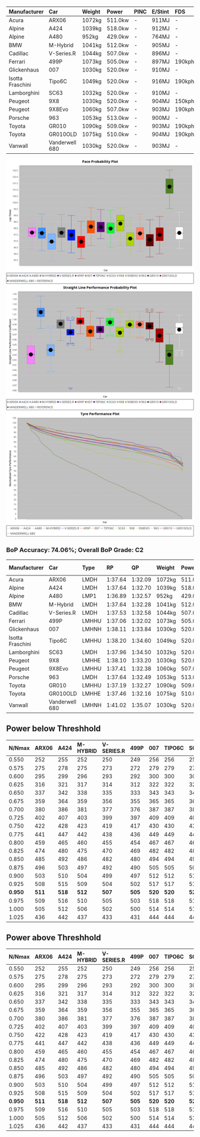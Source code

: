 | Manufacturer     | Car            | Weight | Power   | PINC    | E/Stint | FDS     |
|:-|:-|:-|:-|:-|:-|:-|
| Acura            | ARX06          | 1072kg | 511.0kw |    -    | 911MJ   |    -    |
| Alpine           | A424           | 1039kg | 518.0kw |    -    | 912MJ   |    -    |
| Alpine           | A480           | 952kg  | 429.0kw |    -    | 764MJ   |    -    |
| BMW              | M-Hybrid       | 1041kg | 512.0kw |    -    | 905MJ   |    -    |
| Cadillac         | V-Series.R     | 1044kg | 507.0kw |    -    | 896MJ   |    -    |
| Ferrari          | 499P           | 1073kg | 505.0kw |    -    | 897MJ   | 190kph  |
| Glickenhaus      | 007            | 1030kg | 520.0kw |    -    | 910MJ   |    -    |
| Isotta Fraschini | Tipo6C         | 1049kg | 520.0kw |    -    | 916MJ   | 190kph  |
| Lamborghini      | SC63           | 1032kg | 520.0kw |    -    | 910MJ   |    -    |
| Peugeot          | 9X8            | 1030kg | 520.0kw |    -    | 904MJ   | 150kph  |
| Peugeot          | 9X8Evo         | 1060kg | 507.0kw |    -    | 903MJ   | 190kph  |
| Porsche          | 963            | 1053kg | 513.0kw |    -    | 900MJ   |    -    |
| Toyota           | GR010          | 1090kg | 509.0kw |    -    | 903MJ   | 190kph  |
| Toyota           | GR010OLD       | 1075kg | 510.0kw |    -    | 904MJ   | 190kph  |
| Vanwall          | Vanderwell 680 | 1030kg | 520.0kw |    -    | 903MJ   |    -    |

![PACECHART](./IMG/ACOMETHOD.png)
![STRAIGHTLINEPERFORMANCECHART](./IMG/ACOMETHOD_sp.png)
![TYREPERFORMANCECHART](./IMG/ACOMETHOD_tw.png)

### BoP Accuracy: 74.06%; Overall BoP Grade: C2
| Manufacturer     | Car            | Type  | RP      | QP      | Weight | Power¹  | Threshhold | PINC    | Power²   | E/Stint | AVG Vmax  | FDS     | RDLC | L/Stint | BOP-Grade | Model Accuracy | Model Points | Match%  | SimDiff |
|:-|:-|:-|:-|:-|:-|:-|:-|:-|:-|:-|:-|:-|:-|:-|:-|:-|:-|:-|:-|
| Acura            | ARX06          | LMDH  | 1:37.64 | 1:32.09 | 1072kg | 511.0kw | 210.0kph   |    -    | 511.00kw |  911MJ  | 307.41kph |    -    | 1.00 | 29      | +D1       | 100.00%        | 995          | 68.79%  | ±0.04s  |
| Alpine           | A424           | LMDH  | 1:37.64 | 1:32.70 | 1039kg | 518.0kw | 210.0kph   |    -    | 518.00kw |  912MJ  | 323.54kph |    -    | 1.01 | 29      | ~A1       | 86.43%         | 618          | 95.58%  | #       |
| Alpine           | A480           | LMP1  | 1:36.89 | 1:32.57 |  952kg | 429.0kw | 210.0kph   |    -    | 429.00kw |  764MJ  | 307.49kph |    -    | 0.98 | 27      | -E1       | 68.63%         | 967          | 59.70%  | #       |
| BMW              | M-Hybrid       | LMDH  | 1:37.64 | 1:32.28 | 1041kg | 512.0kw | 210.0kph   |    -    | 512.00kw |  905MJ  | 318.99kph |    -    | 1.02 | 29      | +B1       | 93.77%         | 1672         | 90.00%  | ±0.07s  |
| Cadillac         | V-Series.R     | LMDH  | 1:37.53 | 1:32.58 | 1044kg | 507.0kw | 210.0kph   |    -    | 507.00kw |  896MJ  | 314.41kph |    -    | 1.02 | 29      | -A2       | 83.12%         | 1921         | 93.02%  | ±0.23s  |
| Ferrari          | 499P           | LMHHU | 1:37.06 | 1:32.02 | 1073kg | 505.0kw | 210.0kph   |    -    | 505.00kw |  897MJ  | 317.04kph | 190kph  | 1.01 | 29      | -C2       | 69.49%         | 1950         | 70.67%  | #       |
| Glickenhaus      | 007            | LMHNH | 1:38.11 | 1:33.84 | 1030kg | 520.0kw | 210.0kph   |    -    | 520.00kw |  910MJ  | 318.14kph |    -    | 0.96 | 29      | ~A1       | 89.50%         | 1518         | 100.00% | #       |
| Isotta Fraschini | Tipo6C         | LMHHU | 1:38.20 | 1:34.60 | 1049kg | 520.0kw | 210.0kph   |    -    | 520.00kw |  916MJ  | 317.77kph | 190kph  | 1.05 | 29      | +E2       | 73.56%         | 64           | 54.35%  | #       |
| Lamborghini      | SC63           | LMDH  | 1:37.96 | 1:34.50 | 1032kg | 520.0kw | 210.0kph   |    -    | 520.00kw |  910MJ  | 320.75kph |    -    | 1.05 | 29      | +B1       | 95.82%         | 459          | 85.38%  | #       |
| Peugeot          | 9X8            | LMHHE | 1:38.10 | 1:33.20 | 1030kg | 520.0kw | 210.0kph   |    -    | 520.00kw |  904MJ  | 317.08kph | 150kph  | 1.04 | 29      | ~A1       | 88.75%         | 2383         | 100.00% | #       |
| Peugeot          | 9X8Evo         | LMHHU | 1:37.41 | 1:32.38 | 1060kg | 507.0kw | 210.0kph   |    -    | 507.00kw |  903MJ  | 317.19kph | 190kph  | 1.00 | 29      | -A2       | 66.97%         | 221          | 93.57%  | #       |
| Porsche          | 963            | LMDH  | 1:37.64 | 1:32.49 | 1053kg | 513.0kw | 210.0kph   |    -    | 513.00kw |  900MJ  | 317.86kph |    -    | 1.01 | 29      | ~A1       | 81.02%         | 5243         | 100.00% | ±0.12s  |
| Toyota           | GR010          | LMHHU | 1:37.19 | 1:32.27 | 1090kg | 509.0kw | 210.0kph   |    -    | 509.00kw |  903MJ  | 314.83kph | 190kph  | 1.00 | 29      | -C1       | 73.70%         | 2701         | 77.04%  | #       |
| Toyota           | GR010OLD       | LMHHE | 1:37.46 | 1:32.16 | 1075kg | 510.0kw | 210.0kph   |    -    | 510.00kw |  904MJ  | 313.18kph | 190kph  | 1.02 | 29      | -B2       | 99.03%         | 1536         | 81.26%  | #       |
| Vanwall          | Vanderwell 680 | LMHNH | 1:41.02 | 1:35.07 | 1030kg | 520.0kw | 210.0kph   |    -    | 520.00kw |  903MJ  | 310.54kph |    -    | 1.02 | 29      | +Ω2       | 97.01%         | 649          | -58.40% | #       |

## Power below Threshhold
| N/Nmax    | ARX06   | A424    | M-HYBRID | V-SERIES.R | 499P    | 007     | TIPO6C  | SC63    | 9X8     | 9X8EVO  | 963     | GR010   | GR010OLD | VANDERWELL 680 | ​     | RPM      | A480    |
|:-|:-|:-|:-|:-|:-|:-|:-|:-|:-|:-|:-|:-|:-|:-|:-|:-|:-|
|  0.550    |  252    |  255    |  252     |  250       |  249    |  256    |  256    |  256    |  256    |  250    |  253    |  251    |  251     |  256           |  ​    |   --     |   -     |
|  0.575    |  275    |  278    |  275     |  273       |  272    |  279    |  279    |  279    |  279    |  273    |  276    |  274    |  274     |  279           |  ​    |   --     |   -     |
|  0.600    |  295    |  299    |  296     |  293       |  292    |  300    |  300    |  300    |  300    |  293    |  296    |  294    |  295     |  300           |  ​    |   --     |   -     |
|  0.625    |  316    |  321    |  317     |  314       |  312    |  322    |  322    |  322    |  322    |  314    |  317    |  315    |  316     |  322           |  ​    |   --     |   -     |
|  0.650    |  337    |  342    |  338     |  335       |  333    |  343    |  343    |  343    |  343    |  335    |  338    |  336    |  337     |  343           |  ​    |   --     |   -     |
|  0.675    |  359    |  364    |  359     |  356       |  355    |  365    |  365    |  365    |  365    |  356    |  360    |  357    |  358     |  365           |  ​    |   --     |   -     |
|  0.700    |  380    |  386    |  381     |  377       |  376    |  387    |  387    |  387    |  387    |  377    |  382    |  379    |  380     |  387           |  ​    |   --     |   -     |
|  0.725    |  402    |  407    |  403     |  399       |  397    |  409    |  409    |  409    |  409    |  399    |  403    |  400    |  401     |  409           |  ​    |   --     |   -     |
|  0.750    |  422    |  428    |  423     |  419       |  417    |  430    |  430    |  430    |  430    |  419    |  424    |  421    |  422     |  430           |  ​    |   --     |   -     |
|  0.775    |  441    |  447    |  442     |  438       |  436    |  449    |  449    |  449    |  449    |  438    |  443    |  440    |  441     |  449           |  ​    |  5000    |  252    |
|  0.800    |  459    |  465    |  460     |  455       |  454    |  467    |  467    |  467    |  467    |  455    |  461    |  457    |  458     |  467           |  ​    |  5500    |  297    |
|  0.825    |  474    |  480    |  475     |  470       |  469    |  482    |  482    |  482    |  482    |  470    |  476    |  472    |  473     |  482           |  ​    |  6000    |  332    |
|  0.850    |  485    |  492    |  486     |  482       |  480    |  494    |  494    |  494    |  494    |  482    |  487    |  484    |  485     |  494           |  ​    |  6500    |  375    |
|  0.875    |  496    |  503    |  497     |  492       |  490    |  505    |  505    |  505    |  505    |  492    |  498    |  494    |  495     |  505           |  ​    |  7000    |  419    |
|  0.900    |  503    |  510    |  504     |  499       |  497    |  512    |  512    |  512    |  512    |  499    |  505    |  501    |  502     |  512           |  ​    |  7500    |  430    |
|  0.925    |  508    |  515    |  509     |  504       |  502    |  517    |  517    |  517    |  517    |  504    |  510    |  506    |  507     |  517           |  ​    |  8000    |  426    |
| **0.950** | **511** | **518** | **512**  | **507**    | **505** | **520** | **520** | **520** | **520** | **507** | **513** | **509** | **510**  | **520**        | **​** | **8500** | **429** |
|  0.975    |  509    |  516    |  510     |  505       |  503    |  518    |  518    |  518    |  518    |  505    |  511    |  507    |  508     |  518           |  ​    |  9000    |  214    |
|  1.000    |  505    |  512    |  506     |  502       |  500    |  514    |  514    |  514    |  514    |  502    |  507    |  504    |  505     |  514           |  ​    |   --     |   -     |
|  1.025    |  436    |  442    |  437     |  433       |  431    |  444    |  444    |  444    |  444    |  433    |  438    |  435    |  436     |  444           |  ​    |   --     |   -     |

## Power above Threshhold
| N/Nmax    | ARX06   | A424    | M-HYBRID | V-SERIES.R | 499P    | 007     | TIPO6C  | SC63    | 9X8     | 9X8EVO  | 963     | GR010   | GR010OLD | VANDERWELL 680 | ​     | RPM      | A480    |
|:-|:-|:-|:-|:-|:-|:-|:-|:-|:-|:-|:-|:-|:-|:-|:-|:-|:-|
|  0.550    |  252    |  255    |  252     |  250       |  249    |  256    |  256    |  256    |  256    |  250    |  253    |  251    |  251     |  256           |  ​    |   --     |   -     |
|  0.575    |  275    |  278    |  275     |  273       |  272    |  279    |  279    |  279    |  279    |  273    |  276    |  274    |  274     |  279           |  ​    |   --     |   -     |
|  0.600    |  295    |  299    |  296     |  293       |  292    |  300    |  300    |  300    |  300    |  293    |  296    |  294    |  295     |  300           |  ​    |   --     |   -     |
|  0.625    |  316    |  321    |  317     |  314       |  312    |  322    |  322    |  322    |  322    |  314    |  317    |  315    |  316     |  322           |  ​    |   --     |   -     |
|  0.650    |  337    |  342    |  338     |  335       |  333    |  343    |  343    |  343    |  343    |  335    |  338    |  336    |  337     |  343           |  ​    |   --     |   -     |
|  0.675    |  359    |  364    |  359     |  356       |  355    |  365    |  365    |  365    |  365    |  356    |  360    |  357    |  358     |  365           |  ​    |   --     |   -     |
|  0.700    |  380    |  386    |  381     |  377       |  376    |  387    |  387    |  387    |  387    |  377    |  382    |  379    |  380     |  387           |  ​    |   --     |   -     |
|  0.725    |  402    |  407    |  403     |  399       |  397    |  409    |  409    |  409    |  409    |  399    |  403    |  400    |  401     |  409           |  ​    |   --     |   -     |
|  0.750    |  422    |  428    |  423     |  419       |  417    |  430    |  430    |  430    |  430    |  419    |  424    |  421    |  422     |  430           |  ​    |   --     |   -     |
|  0.775    |  441    |  447    |  442     |  438       |  436    |  449    |  449    |  449    |  449    |  438    |  443    |  440    |  441     |  449           |  ​    |  5000    |  252    |
|  0.800    |  459    |  465    |  460     |  455       |  454    |  467    |  467    |  467    |  467    |  455    |  461    |  457    |  458     |  467           |  ​    |  5500    |  297    |
|  0.825    |  474    |  480    |  475     |  470       |  469    |  482    |  482    |  482    |  482    |  470    |  476    |  472    |  473     |  482           |  ​    |  6000    |  332    |
|  0.850    |  485    |  492    |  486     |  482       |  480    |  494    |  494    |  494    |  494    |  482    |  487    |  484    |  485     |  494           |  ​    |  6500    |  375    |
|  0.875    |  496    |  503    |  497     |  492       |  490    |  505    |  505    |  505    |  505    |  492    |  498    |  494    |  495     |  505           |  ​    |  7000    |  419    |
|  0.900    |  503    |  510    |  504     |  499       |  497    |  512    |  512    |  512    |  512    |  499    |  505    |  501    |  502     |  512           |  ​    |  7500    |  430    |
|  0.925    |  508    |  515    |  509     |  504       |  502    |  517    |  517    |  517    |  517    |  504    |  510    |  506    |  507     |  517           |  ​    |  8000    |  426    |
| **0.950** | **511** | **518** | **512**  | **507**    | **505** | **520** | **520** | **520** | **520** | **507** | **513** | **509** | **510**  | **520**        | **​** | **8500** | **429** |
|  0.975    |  509    |  516    |  510     |  505       |  503    |  518    |  518    |  518    |  518    |  505    |  511    |  507    |  508     |  518           |  ​    |  9000    |  214    |
|  1.000    |  505    |  512    |  506     |  502       |  500    |  514    |  514    |  514    |  514    |  502    |  507    |  504    |  505     |  514           |  ​    |   --     |   -     |
|  1.025    |  436    |  442    |  437     |  433       |  431    |  444    |  444    |  444    |  444    |  433    |  438    |  435    |  436     |  444           |  ​    |   --     |   -     |
